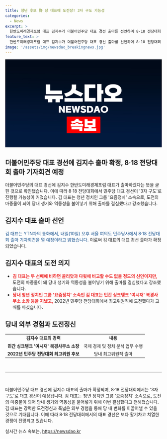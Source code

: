```yaml
---
title: 청년 후보 野 당 대표에 도전장! 3자 구도 가능성
categories:
  - News
excerpt: >
  한반도미래경제포럼 대표 김지수가 더불어민주당 대표 경선 출마를 선언하며 8·18 전당대회 출마 기자회견을 예고했다. 이로 인해 민주당 당권 레이스가 3자 구도로 전개될 가능성이 크게 높아졌다. 김 대표는 신입으로서는 골리앗과 다윗에 비할 정도의 도전자지만, 당내 생기와 역동성을 불어넣기 위해 결심한 것으로 알려졌다. 요즘정치 소속으로 활동한 김 대표는 여시재 북경사무소 소장을 지낸 경력을 가지고 있다.
feature_text: >
  한반도미래경제포럼 대표 김지수가 더불어민주당 대표 경선 출마를 선언하며 8·18 전당대회 출마 기자회견을 예고했다. 이로 인해 민주당 당권 레이스가 3자 구도로 전개될 가능성이 크게 높아졌다. 김 대표는 신입으로서는 골리앗과 다윗에 비할 정도의 도전자지만, 당내 생기와 역동성을 불어넣기 위해 결심한 것으로 알려졌다. 요즘정치 소속으로 활동한 김 대표는 여시재 북경사무소 소장을 지낸 경력을 가지고 있다.
image: '/assets/img/newsdao_breakingnews.jpg'
---
```


<p><img src="/assets/img/newsdao_breakingnews.jpg" alt="implanttips 속보" /></p>

<h2>더불어민주당 대표 경선에 김지수 출마 확정, 8·18 전당대회 출마 기자회견 예정</h2>

<p data-ke-size="size16">더불어민주당의 대표 경선에 김지수 한반도미래경제포럼 대표가 출마하겠다는 뜻을 굳힌 것으로 확인됐습니다. 이에 따라 8·18 전당대회에서 민주당 대표 경선이 '3자 구도'로 진행될 가능성이 커졌습니다. 김 대표는 청년 정치인 그룹 '요즘정치' 소속으로, 도전의 마중물이 되어 당내 생기와 역동성을 불어넣기 위해 출마를 결심했다고 강조했습니다.</p>

<h2 data-ke-size="size26">김지수 대표 출마 선언</h2>

<p><span style="color: #1a5490;">김 대표는 YTN과의 통화에서, 내일(10일) 오후 서울 여의도 민주당사에서 8·18 전당대회 출마 기자회견을 열 예정이라고 밝혔습니다.</span> 이로써 김 대표의 대표 경선 출마가 확정되었습니다.</p>

<h2 data-ke-size="size26">김지수 대표의 도전 의지</h2>

<ul>
    <li><b><span style="color: #ee2323;">김 대표는 두 선배에 비하면 골리앗과 다윗에 비교할 수도 없을 정도의 신인이지만,</span></b> 도전의 마중물이 돼 당내 생기와 역동성을 불어넣기 위해 출마를 결심했다고 강조했습니다.</li>
    <li><b><span style="color: #ee2323;">당내 청년 정치인 그룹 '요즘정치' 소속인 김 대표는 민간 싱크탱크 '여시재' 북경사무소 소장 등을 지냈고,</span></b> 2022년 민주당 전당대회에서 최고위원직에 도전했다가 고배를 마셨습니다.</li>
</ul>

<h2 data-ke-size="size26">당내 외부 경험과 도전정신</h2>

<table>
    <tr>
        <td style="text-align: center; height: 17px;"><b>김지수 대표의 경력</b></td>
        <td style="text-align: center; height: 17px;"><b>내용</b></td>
    </tr>
    <tr>
        <td style="text-align: center; height: 17px;"><b>민간 싱크탱크 '여시재' 북경사무소 소장</b></td>
        <td style="text-align: center; height: 17px;">국제 경제 및 정치 분석 업무 수행</td>
    </tr>
    <tr>
        <td style="text-align: center; height: 17px;"><b>2022년 민주당 전당대회 최고위원 후보</b></td>
        <td style="text-align: center; height: 17px;">당내 최고위원직 출마</td>
    </tr>
</table>

<p data-ke-size="size16">&nbsp;</p>

<hr>

<p data-ke-size="size16">&nbsp;</p>

<p>더불어민주당 대표 경선에 김지수 대표의 출마가 확정되며, 8·18 전당대회에서는 '3자 구도'로 대표 경선이 예상됩니다. 김 대표는 청년 정치인 그룹 '요즘정치' 소속으로, 도전의 마중물이 되어 당내 생기와 역동성을 불어넣기 위해 이번 결심했다고 전해졌습니다. 김 대표는 강력한 도전정신과 폭넓은 외부 경험을 통해 당 내 변화를 이끌어낼 수 있을 것으로 기대됩니다. 이에 따라 8·18 전당대회에서의 대표 경선은 보다 활기차고 치열한 경쟁이 전망되고 있습니다.</p>
실시간 뉴스 속보는, <a href="https://newsdao.kr" rel="dofollow">https://newsdao.kr</a>


